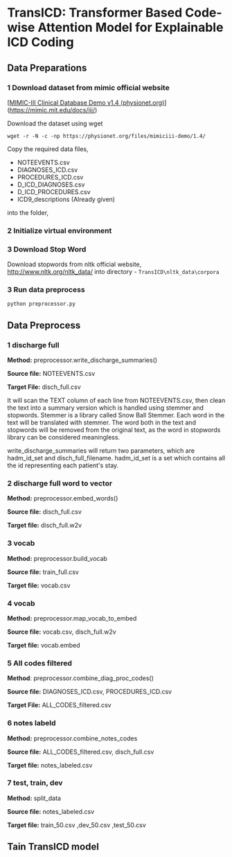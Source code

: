# TransICD: Transformer Based Code-wise Attention Model for Explainable ICD Coding



## Data Preparations

### 1 Download dataset from mimic official website

[[MIMIC-III Clinical Database Demo v1.4 (physionet.org)](https://physionet.org/content/mimiciii-demo/1.4/)](https://mimic.mit.edu/docs/iii/)

Download the dataset using wget

```shell
wget -r -N -c -np https://physionet.org/files/mimiciii-demo/1.4/
```

Copy the required data files,

* NOTEEVENTS.csv
* DIAGNOSES_ICD.csv
* PROCEDURES_ICD.csv
* D_ICD_DIAGNOSES.csv
* D_ICD_PROCEDURES.csv
* ICD9_descriptions (Already given)

into the folder,

### 2 Initialize virtual environment

### 3 Download Stop Word

Download stopwords from nltk official website, http://www.nltk.org/nltk_data/ into directory - `TransICD\nltk_data\corpora`

### 3 Run data preprocess

```shell
python preprocessor.py
```



## Data Preprocess

### 1 discharge full

**Method:** preprocessor.write_discharge_summaries()

**Source file:** NOTEEVENTS.csv

**Target File:**  disch_full.csv

It will scan the TEXT column of each line from NOTEEVENTS.csv, then clean the text into a summary version which is handled using stemmer and stopwords. Stemmer is a library called Snow Ball Stemmer. Each word in the text will be translated with stemmer. The word both in the text and stopwords will be removed from the original text, as the word in stopwords library can be considered meaningless.

write_discharge_summaries will return two parameters, which are hadm_id_set and disch_full_filename. hadm_id_set is a set which contains all the id representing each patient's stay.

### 2 discharge full word to vector

**Method:** preprocessor.embed_words()

**Source file:** disch_full.csv

**Target file:** disch_full.w2v

### 3 vocab

**Method:** preprocessor.build_vocab

**Source file:** train_full.csv

**Target file:** vocab.csv

### 4 vocab

**Method:** preprocessor.map_vocab_to_embed

**Source file:** vocab.csv, disch_full.w2v

**Target file:** vocab.embed

### 5 All codes filtered

**Method**: preprocessor.combine_diag_proc_codes()

**Source file:** DIAGNOSES_ICD.csv, PROCEDURES_ICD.csv

**Target File:** ALL_CODES_filtered.csv

### 6 notes labeld

**Method:** preprocessor.combine_notes_codes

**Source file:** ALL_CODES_filtered.csv, disch_full.csv

**Target file:** notes_labeled.csv

### 7 test, train, dev

**Method:** split_data

**Source file:** notes_labeled.csv

**Target file:** train_50.csv ,dev_50.csv ,test_50.csv



## Tain TransICD model

